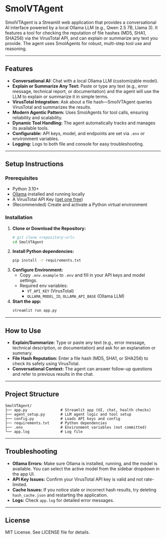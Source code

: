 # SmolVTAgent

SmolVTAgent is a Streamlit web application that provides a conversational AI interface powered by a local Ollama LLM (e.g., Qwen 2.5 7B, Llama 3). It features a tool for checking the reputation of file hashes (MD5, SHA1, SHA256) via the VirusTotal API, and can explain or summarize any text you provide. The agent uses SmolAgents for robust, multi-step tool use and reasoning.

---

## Features
- **Conversational AI:** Chat with a local Ollama LLM (customizable model).
- **Explain or Summarize Any Text:** Paste or type any text (e.g., error message, technical report, or documentation) and the agent will use the LLM to explain or summarize it in simple terms.
- **VirusTotal Integration:** Ask about a file hash—SmolVTAgent queries VirusTotal and summarizes the results.
- **Modern Agentic Pattern:** Uses SmolAgents for tool calls, ensuring reliability and scalability.
- **Dynamic Tool Handling:** The agent automatically tracks and manages its available tools.
- **Configurable:** API keys, model, and endpoints are set via `.env` or environment variables.
- **Logging:** Logs to both file and console for easy troubleshooting.

---

## Setup Instructions

### Prerequisites
- Python 3.10+
- [Ollama](https://ollama.com/) installed and running locally
- A VirusTotal API Key ([get one free](https://www.virustotal.com/))
- (Recommended) Create and activate a Python virtual environment

### Installation
1. **Clone or Download the Repository:**
    ```sh
    # git clone <repository-url>
    cd SmolVTAgent
    ```
2. **Install Python dependencies:**
    ```sh
    pip install -r requirements.txt
    ```
3. **Configure Environment:**
    - Copy `.env.example` to `.env` and fill in your API keys and model settings.
    - Required env variables:
        - `VT_API_KEY` (VirusTotal)
        - `OLLAMA_MODEL_ID`, `OLLAMA_API_BASE` (Ollama LLM)
4. **Start the app:**
    ```sh
    streamlit run app.py
    ```

---

## How to Use
- **Explain/Summarize:** Type or paste any text (e.g., error message, technical description, or documentation) and ask for an explanation or summary.
- **File Hash Reputation:** Enter a file hash (MD5, SHA1, or SHA256) to check its safety using VirusTotal.
- **Conversational Context:** The agent can answer follow-up questions and refer to previous results in the chat.

---

## Project Structure
```
SmolVTAgent/
├── app.py               # Streamlit app (UI, chat, health checks)
├── agent_setup.py       # LLM agent logic and tool setup
├── config.py            # Loads API keys and config
├── requirements.txt     # Python dependencies
├── .env                 # Environment variables (not committed)
└── app.log              # Log file
```

---

## Troubleshooting
- **Ollama Errors:** Make sure Ollama is installed, running, and the model is available. You can select the active model from the sidebar dropdown in the app UI.
- **API Key Issues:** Confirm your VirusTotal API key is valid and not rate-limited.
- **Cache Issues:** If you notice stale or incorrect hash results, try deleting `hash_cache.json` and restarting the application.
- **Logs:** Check `app.log` for detailed error messages.

---

## License
MIT License. See LICENSE file for details.

